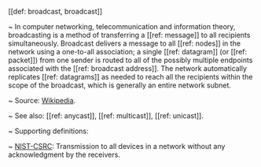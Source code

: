 [[def: broadcast, broadcast]]

~ In computer networking, telecommunication and information theory, broadcasting is a method of transferring a [[ref: message]] to all recipients simultaneously. Broadcast delivers a message to all [[ref: nodes]] in the network using a one-to-all association; a single [[ref: datagram]] (or [[ref: packet]]) from one sender is routed to all of the possibly multiple endpoints associated with the [[ref: broadcast address]]. The network automatically replicates [[ref: datagrams]] as needed to reach all the recipients within the scope of the broadcast, which is generally an entire network subnet.

~ Source: [Wikipedia](https://en.wikipedia.org/wiki/Broadcasting_\(networking\)).

~ See also: [[ref: anycast]], [[ref: multicast]], [[ref: unicast]].

~ Supporting definitions:

~ [NIST-CSRC](https://csrc.nist.gov/glossary/term/broadcast): Transmission to all devices in a network without any acknowledgment by the receivers.

